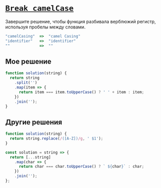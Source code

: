 # [`Break camelCase`](../../index.md)

Завершите решение, чтобы функция разбивала верблюжий регистр, используя пробелы между словами.

```js
"camelCasing"  =>  "camel Casing"
"identifier"   =>  "identifier"
""             =>  ""
```

## Мое решение

```js
function solution(string) {
  return string
    .split('')
    .map(item => {
      return item === item.toUpperCase() ? ' ' + item : item;
    })
    .join('');
}
```

## Другие решения

```js
function solution(string) {
  return string.replace(/([A-Z])/g, ' $1');
}
```

```js
const solution = string => {
  return [...string]
    .map(char => {
      return char === char.toUpperCase() ? ` ${char}` : char;
    })
    .join('');
};
```
